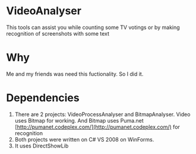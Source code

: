 # VideoAnalyser

This tools can assist you while counting some TV votings or by making recognition of screenshots with some text

# Why

Me and my friends was need this fuctionality. So I did it.

# Dependencies
1) There are 2 projects: VideoProcessAnalyser and BitmapAnalyser. Video uses Bitmap for working. And Bitmap uses Puma.net [http://pumanet.codeplex.com/](http://pumanet.codeplex.com/) for recognition
2) Both projects were written on C# VS 2008 on WinForms.
3) It uses DirectShowLib